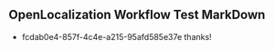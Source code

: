 ## OpenLocalization Workflow Test MarkDown

* fcdab0e4-857f-4c4e-a215-95afd585e37e 
thanks!



<!--HONumber=Jan16_HO4-->
